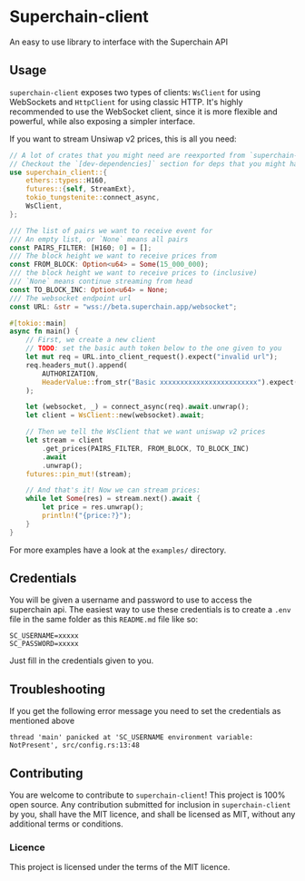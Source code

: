 # Superchain-client

An easy to use library to interface with the Superchain API

## Usage

`superchain-client` exposes two types of clients: `WsClient` for using WebSockets and `HttpClient` for using classic HTTP.
It's highly recommended to use the WebSocket client, since it is more flexible and powerful, while also exposing a 
simpler interface.

If you want to stream Unsiwap v2 prices, this is all you need:
```rust
// A lot of crates that you might need are reexported from `superchain-client`
// Checkout the `[dev-dependencies]` section for deps that you might have to include manually
use superchain_client::{
    ethers::types::H160,
    futures::{self, StreamExt},
    tokio_tungstenite::connect_async,
    WsClient,
};

/// The list of pairs we want to receive event for
/// An empty list, or `None` means all pairs
const PAIRS_FILTER: [H160; 0] = [];
/// The block height we want to receive prices from
const FROM_BLOCK: Option<u64> = Some(15_000_000);
/// the block height we want to receive prices to (inclusive)
/// `None` means continue streaming from head
const TO_BLOCK_INC: Option<u64> = None;
/// The websocket endpoint url
const URL: &str = "wss://beta.superchain.app/websocket";

#[tokio::main]
async fn main() {
    // First, we create a new client
    // TODO: set the basic auth token below to the one given to you
    let mut req = URL.into_client_request().expect("invalid url");
    req.headers_mut().append(
        AUTHORIZATION,
        HeaderValue::from_str("Basic xxxxxxxxxxxxxxxxxxxxxxxx").expect("invalid header value"),
    );

    let (websocket, _) = connect_async(req).await.unwrap();
    let client = WsClient::new(websocket).await;

    // Then we tell the WsClient that we want uniswap v2 prices
    let stream = client
        .get_prices(PAIRS_FILTER, FROM_BLOCK, TO_BLOCK_INC)
        .await
        .unwrap();
    futures::pin_mut!(stream);

    // And that's it! Now we can stream prices:
    while let Some(res) = stream.next().await {
        let price = res.unwrap();
        println!("{price:?}");
    }
}
```

For more examples have a look at the `examples/` directory.

## Credentials

You will be given a username and password to use to access the superchain api. The easiest way to use these credentials is to create a `.env` file in the same folder as this `README.md` file like so:
```
SC_USERNAME=xxxxx
SC_PASSWORD=xxxxx
```
Just fill in the credentials given to you.


## Troubleshooting

If you get the following error message you need to set the credentials as mentioned above

```thread 'main' panicked at 'SC_USERNAME environment variable: NotPresent', src/config.rs:13:48```

## Contributing

You are welcome to contribute to `superchain-client`!
This project is 100% open source. Any contribution submitted for inclusion in `superchain-client` by you, shall have 
the MIT licence, and shall be licensed as MIT, without any additional terms or conditions.

### Licence

This project is licensed under the terms of the MIT licence.
